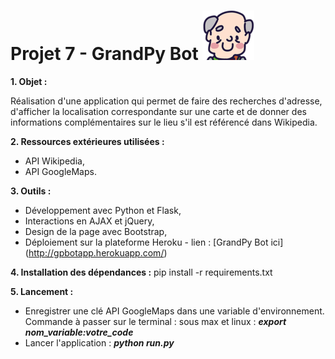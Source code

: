 # Projet 7 - GrandPy Bot ![spinner_grandpere](gpbapp/static/img/spinner.png)

**1. Objet :**

Réalisation d'une application qui permet de faire des recherches d'adresse, d'afficher la localisation correspondante sur une carte et de donner des informations complémentaires sur le lieu s'il est référencé dans Wikipedia.

**2. Ressources extérieures utilisées :**
- API Wikipedia,
- API GoogleMaps.

**3. Outils :**
- Développement avec Python et Flask,
- Interactions en AJAX et jQuery,
- Design de la page avec Bootstrap,
- Déploiement sur la plateforme Heroku - lien : [GrandPy Bot ici] (http://gpbotapp.herokuapp.com/)

**4. Installation des dépendances :**
pip install -r requirements.txt

**5. Lancement :**
- Enregistrer une clé API GoogleMaps dans une variable d'environnement. Commande à passer sur le terminal :
  sous max et linux : **_export nom_variable:votre_code_**
- Lancer l'application : **_python run.py_**

